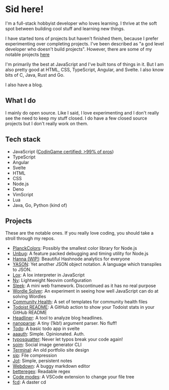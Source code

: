# Sid here!

I'm a full-stack hobbyist developer who loves learning. I thrive at the soft
spot between building cool stuff and learning new things.

I have started tons of projects but haven't finished them, because I prefer
experimenting over completing projects. I've been described as "a god level
developer who doesn't build projects". However, there are some of my notable
projects [here](#projects)

I'm primarily the best at JavaScript and I've built tons of things in it. But I
am also pretty good at HTML, CSS, TypeScript, Angular, and Svelte. I also know
bits of C, Java, Rust and Go.

I also have a blog.

## What I do

I mainly do open source. Like I said, I love experimenting and I don't really
see the need to keep my stuff closed. I do have a few closed source projects but
I don't really work on them.

## Tech stack

- JavaScript ([CodinGame certified: >99% of pros](https://www.codingame.com/certification/FMBamJBEWhb2f4UOV8pGFQ))
- TypeScript
- Angular
- Svelte
- HTML
- CSS
- Node.js
- Deno
- VimScript
- Lua
- Java, Go, Python (kind of)

## Projects

These are the notable ones. If you really love coding, you should take a stroll
through my repos.

- [PlanckColors](https://github.com/SiddharthShyniben/planckcolors): Possibly
  the smallest color library for Node.js
- [Unbug](https://github.com/SiddharthShyniben/unbug): A feature packed
  debugging and timing utility for Node.js
- [Hanna (WIP)](https://github.com/SiddharthShyniben/hanna): Beautiful Hashnode
  analytics for everyone
- [YASON](https://github.com/SiddharthShyniben/yason): Yet another JSON object
  notation. A language which transpiles to JSON.
- [Lox](https://github.com/SiddharthShyniben/lox): A lox interpreter in
  JavaScript
- [Nv](https://github.com/SiddharthShyniben/nv): Lightweight Neovim
  configuration
- [Sleek](https::/github.com/sleekjs): A mini web framework. Discontinued as it
  has no real purpose
- [Wordle Solver](https://github.com/SiddharthShyniben/wordle-solver): An
  experiment in seeing how well JavaScript can do at solving Wordles
- [Community Health](https://github.com/SiddharthShyniben/community-health/): A
  set of templates for community health files
- [Todoist README](https://github.com/SiddharthShyniben/todoist-readme): A
  GitHub action to show your Todoist stats in your GitHub README
- [Headliner](https://github.com/SiddharthShyniben/headliner): A tool to analyze
  blog headlines.
- [nanoparse](https://github.com/SiddharthShyniben/nanoparse): A tiny (1kb!)
  argument parser. No fluff!
- [Todo](https://github.com/SiddharthShyniben/todo): A basic todo app in svelte
- [aaauth](https://github.com/SiddharthShyniben/aaauth): Simple. Opinionated. Auth.
- [typosquatter](https://github.com/SiddharthShyniben/typosquatter): Never let
  typos break your code again!
- [soim](https://github.com/SiddharthShyniben/soim): Social image generator CLI
- [Terminal](https://github.com/SiddharthShyniben/terminal): An old portfolio
  site design
- [sip](https://github.com/SiddharthShyniben/sip): File compression
- [Jot](https://github.com/SiddharthShyniben/jot): Simple, persistent notes
- [Webdown](https://github.com/SiddharthShyniben/webdown): A buggy markdown
  editor
- [betteregex](https://github.com/SiddharthShyniben/betteregex): Readable regex
- [Code modes](https://github.com/SiddharthShyniben/code-modes): A VSCode
  extension to change your file tree
- [fcd](https://github.com/SiddharthShyniben/fcd): A daster cd
